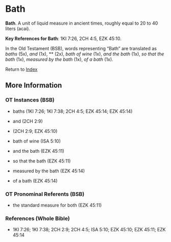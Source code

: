 # Bath
**Bath**. 
A unit of liquid measure in ancient times, roughly equal to 20 to 40 liters (acai). 


**Key References for Bath**: 
1KI 7:26, 2CH 4:5, EZK 45:10. 


In the Old Testament (BSB), words representing “Bath” are translated as 
*baths* (5x), *and* (1x), ** (2x), *bath of wine* (1x), *and the bath* (1x), *so that the bath* (1x), *measured by the bath* (1x), *of a bath* (1x). 




Return to [Index](00-Index.md)

## More Information

### OT Instances (BSB)

* baths (1KI 7:26; 1KI 7:38; 2CH 4:5; EZK 45:14; EZK 45:14)

* and (2CH 2:9)

*  (2CH 2:9; EZK 45:10)

* bath of wine (ISA 5:10)

* and the bath (EZK 45:11)

* so that the bath (EZK 45:11)

* measured by the bath (EZK 45:14)

* of a bath (EZK 45:14)



### OT Pronominal Referents (BSB)

* the standard measure for both (EZK 45:11)



### References (Whole Bible)

* 1KI 7:26; 1KI 7:38; 2CH 2:9; 2CH 4:5; ISA 5:10; EZK 45:10; EZK 45:11; EZK 45:14



